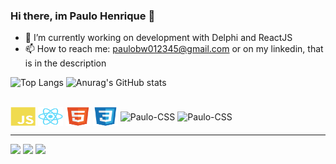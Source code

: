 ### Hi there, im Paulo Henrique 👋

- 🔭 I’m currently working on development with Delphi and ReactJS
- 📫 How to reach me: paulobw012345@gmail.com or on my linkedin, that is in the description

![Top Langs](https://github-readme-stats.vercel.app/api/top-langs/?username=paulohenrique14&layout=compact&theme=dark)
![Anurag's GitHub stats](https://github-readme-stats.vercel.app/api?username=paulohenrique14&hide=contribs,prs&theme=dark&rank_icon=github)

<div style="display: inline_block"><br>
  <img align="center" alt="Paulo-Js" height="30" width="40" src="https://raw.githubusercontent.com/devicons/devicon/master/icons/javascript/javascript-plain.svg">
  <img align="center" alt="Paulo-React" height="30" width="40" src="https://raw.githubusercontent.com/devicons/devicon/master/icons/react/react-original.svg">
  <img align="center" alt="Paulo-HTML" height="30" width="40" src="https://raw.githubusercontent.com/devicons/devicon/master/icons/html5/html5-original.svg">
  <img align="center" alt="Paulo-CSS" height="30" width="40" src="https://raw.githubusercontent.com/devicons/devicon/master/icons/css3/css3-original.svg">
  <img align="center" alt="Paulo-CSS" height="30" width="30" src="https://seeklogo.com/images/D/delphi-logo-E73609161E-seeklogo.com.png">
  <img align="center" alt="Paulo-CSS" height="30" width="30" src="https://www.svgrepo.com/show/331760/sql-database-generic.svg">
<!--   <img align="right" src="https://media0.giphy.com/media/gjNgYBvJqGlV4q1H24/giphy.gif?cid=ecf05e47mgchk6tphqb82fjy3paokn0nig6kltij9jufry9g&ep=v1_gifs_related&rid=giphy.gif&ct=g" width="160" height="120" frameBorder="0" class="giphy-embed" allowFullScreen></img>
 -->
<!--   <img align="center" alt="Paulo-Python" height="30" width="40" src="https://raw.githubusercontent.com/devicons/devicon/master/icons/python/python-original.svg"> -->
<!--   <img align="center" alt="Paulo-Ts" height="30" width="40" src="https://raw.githubusercontent.com/devicons/devicon/master/icons/typescript/typescript-plain.svg"> -->

<hr>

<div> 
  <a href="https://www.instagram.com/paulo__hfm/" target="_blank"><img src="https://img.shields.io/badge/-Instagram-%23E4405F?style=for-the-badge&logo=instagram&logoColor=white" target="_blank"></a>
  <a href = "mailto:paulobw012345@gmail.com"><img src="https://img.shields.io/badge/-Gmail-%23333?style=for-the-badge&logo=gmail&logoColor=white" target="_blank"></a>
  <a href="https://www.linkedin.com/in/paulo-henrique-figueiredo-marques-000914181/" target="_blank"><img src="https://img.shields.io/badge/-LinkedIn-%230077B5?style=for-the-badge&logo=linkedin&logoColor=white" target="_blank"></a> 

  
</div>



